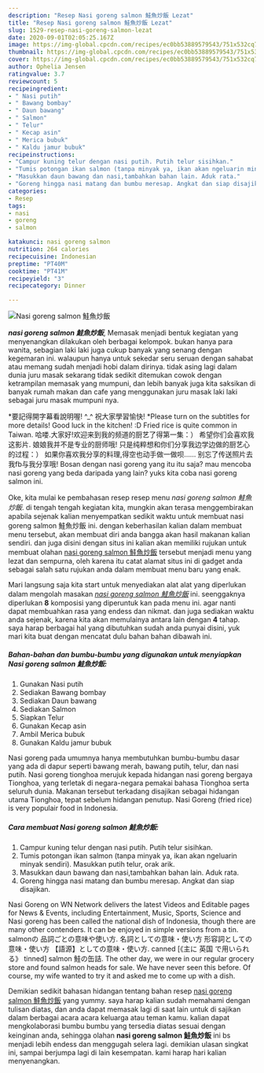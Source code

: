 ```yaml
---
description: "Resep Nasi goreng salmon 鮭魚炒飯 Lezat"
title: "Resep Nasi goreng salmon 鮭魚炒飯 Lezat"
slug: 1529-resep-nasi-goreng-salmon-lezat
date: 2020-09-01T02:05:25.167Z
image: https://img-global.cpcdn.com/recipes/ec0bb53889579543/751x532cq70/nasi-goreng-salmon-鮭魚炒飯-foto-resep-utama.jpg
thumbnail: https://img-global.cpcdn.com/recipes/ec0bb53889579543/751x532cq70/nasi-goreng-salmon-鮭魚炒飯-foto-resep-utama.jpg
cover: https://img-global.cpcdn.com/recipes/ec0bb53889579543/751x532cq70/nasi-goreng-salmon-鮭魚炒飯-foto-resep-utama.jpg
author: Ophelia Jensen
ratingvalue: 3.7
reviewcount: 5
recipeingredient:
- " Nasi putih"
- " Bawang bombay"
- " Daun bawang"
- " Salmon"
- " Telur"
- " Kecap asin"
- " Merica bubuk"
- " Kaldu jamur bubuk"
recipeinstructions:
- "Campur kuning telur dengan nasi putih. Putih telur sisihkan."
- "Tumis potongan ikan salmon (tanpa minyak ya, ikan akan ngeluarin minyak sendiri). Masukkan putih telur, orak arik."
- "Masukkan daun bawang dan nasi,tambahkan bahan lain. Aduk rata."
- "Goreng hingga nasi matang dan bumbu meresap. Angkat dan siap disajikan."
categories:
- Resep
tags:
- nasi
- goreng
- salmon

katakunci: nasi goreng salmon 
nutrition: 264 calories
recipecuisine: Indonesian
preptime: "PT40M"
cooktime: "PT41M"
recipeyield: "3"
recipecategory: Dinner

---
```



![Nasi goreng salmon 鮭魚炒飯](https://img-global.cpcdn.com/recipes/ec0bb53889579543/751x532cq70/nasi-goreng-salmon-鮭魚炒飯-foto-resep-utama.jpg)

<b><i>nasi goreng salmon 鮭魚炒飯</i></b>, Memasak menjadi bentuk kegiatan yang menyenangkan dilakukan oleh berbagai kelompok. bukan hanya para wanita, sebagian laki laki juga cukup banyak yang senang dengan kegemaran ini. walaupun hanya untuk sekedar seru seruan dengan sahabat atau memang sudah menjadi hobi dalam dirinya. tidak asing lagi dalam dunia juru masak sekarang tidak sedikit ditemukan cowok dengan ketrampilan memasak yang mumpuni, dan lebih banyak juga kita saksikan di banyak rumah makan dan cafe yang menggunakan juru masak laki laki sebagai juru masak mumpuni nya.

*要記得開字幕看說明喔! ^_^ 祝大家學習愉快! *Please turn on the subtitles for more details! Good luck in the kitchen! :D Fried rice is quite common in Taiwan. 哈喽.大家好!欢迎来到我的频道的厨艺了得第一集：） 希望你们会喜欢我这影片. 娘娘我并不是专业的厨师哦! 只是纯粹想和你们分享我边学边做的厨艺心的过程：） 如果你喜欢我分享的料理,得空也动手做一做呗…… 别忘了传送照片去我fb与我分享哦! Bosan dengan nasi goreng yang itu itu saja? mau mencoba nasi goreng yang beda daripada yang lain? yuks kita coba nasi goreng salmon ini.

Oke, kita mulai ke pembahasan resep resep menu <i>nasi goreng salmon 鮭魚炒飯</i>. di tengah tengah kegiatan kita, mungkin akan terasa menggembirakan apabila sejenak kalian menyempatkan sedikit waktu untuk membuat nasi goreng salmon 鮭魚炒飯 ini. dengan keberhasilan kalian dalam membuat menu tersebut, akan membuat diri anda bangga akan hasil makanan kalian sendiri. dan juga disini dengan situs ini kalian akan memiliki rujukan untuk membuat olahan <u>nasi goreng salmon 鮭魚炒飯</u> tersebut menjadi menu yang lezat dan sempurna, oleh karena itu catat alamat situs ini di gadget anda sebagai salah satu rujukan anda dalam membuat menu baru yang enak.


Mari langsung saja kita start untuk menyediakan alat alat yang diperlukan dalam mengolah masakan <u><i>nasi goreng salmon 鮭魚炒飯</i></u> ini. seenggaknya diperlukan <b>8</b> komposisi yang diperuntuk kan pada menu ini. agar nanti dapat membuahkan rasa yang endess dan nikmat. dan juga sediakan waktu anda sejenak, karena kita akan memulainya antara lain dengan <b>4</b> tahap. saya harap berbagai hal yang dibutuhkan sudah anda punyai disini, yuk mari kita buat dengan mencatat dulu bahan bahan dibawah ini.

<!--inarticleads1-->

##### Bahan-bahan dan bumbu-bumbu yang digunakan untuk menyiapkan Nasi goreng salmon 鮭魚炒飯:

1. Gunakan  Nasi putih
1. Sediakan  Bawang bombay
1. Sediakan  Daun bawang
1. Sediakan  Salmon
1. Siapkan  Telur
1. Gunakan  Kecap asin
1. Ambil  Merica bubuk
1. Gunakan  Kaldu jamur bubuk


Nasi goreng pada umumnya hanya membutuhkan bumbu-bumbu dasar yang ada di dapur seperti bawang merah, bawang putih, telur, dan nasi putih. Nasi goreng tionghoa merujuk kepada hidangan nasi goreng bergaya Tionghoa, yang terletak di negara-negara pemakai bahasa Tionghoa serta seluruh dunia. Makanan tersebut terkadang disajikan sebagai hidangan utama Tionghoa, tepat sebelum hidangan penutup. Nasi Goreng (fried rice) is very populair food in Indonesia. 

<!--inarticleads2-->

##### Cara membuat Nasi goreng salmon 鮭魚炒飯:

1. Campur kuning telur dengan nasi putih. Putih telur sisihkan.
1. Tumis potongan ikan salmon (tanpa minyak ya, ikan akan ngeluarin minyak sendiri). Masukkan putih telur, orak arik.
1. Masukkan daun bawang dan nasi,tambahkan bahan lain. Aduk rata.
1. Goreng hingga nasi matang dan bumbu meresap. Angkat dan siap disajikan.


Nasi Goreng on WN Network delivers the latest Videos and Editable pages for News &amp; Events, including Entertainment, Music, Sports, Science and Nasi goreng has been called the national dish of Indonesia, though there are many other contenders. It can be enjoyed in simple versions from a tin. salmonの 品詞ごとの意味や使い方. 名詞としての意味・使い方 形容詞としての意味・使い方 【語源】としての意味・使い方. canned [《主に 英国 で用いられる》 tinned] salmon 鮭の缶詰. The other day, we were in our regular grocery store and found salmon heads for sale. We have never seen this before. Of course, my wife wanted to try it and asked me to come up with a dish. 

Demikian sedikit bahasan hidangan tentang bahan resep <u>nasi goreng salmon 鮭魚炒飯</u> yang yummy. saya harap kalian sudah memahami dengan tulisan diatas, dan anda dapat memasak lagi di saat lain untuk di sajikan dalam berbagai acara acara keluarga atau teman kamu. kalian dapat mengkolaborasi bumbu bumbu yang tersedia diatas sesuai dengan keinginan anda, sehingga olahan <b>nasi goreng salmon 鮭魚炒飯</b> ini bs menjadi lebih endess dan menggugah selera lagi. demikian ulasan singkat ini, sampai berjumpa lagi di lain kesempatan. kami harap hari kalian menyenangkan.
